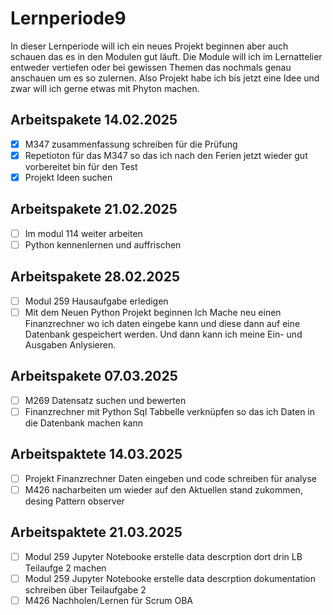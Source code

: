 # Lernperiode9
In dieser Lernperiode will ich ein neues Projekt beginnen aber auch schauen das es in den Modulen gut läuft. Die Module will ich im Lernattelier entweder vertiefen oder bei gewissen Themen das nochmals genau anschauen um es so zulernen. Also Projekt habe ich bis jetzt eine Idee und zwar will ich gerne etwas mit Phyton machen.

## Arbeitspakete 14.02.2025

- [x] M347 zusammenfassung schreiben für die Prüfung
- [x] Repetioton für das M347 so das ich nach den Ferien jetzt wieder gut vorbereitet bin für den Test
- [x] Projekt Ideen suchen

## Arbeitspakete 21.02.2025
- [ ] Im modul 114 weiter arbeiten
- [ ] Python kennenlernen und auffrischen

## Arbeitspakete 28.02.2025
- [ ] Modul 259 Hausaufgabe erledigen
- [ ] Mit dem Neuen Python Projekt beginnen
Ich Mache neu einen Finanzrechner wo ich daten eingebe kann und diese dann auf eine Datenbank gespeichert werden. Und dann kann ich meine Ein- und Ausgaben Anlysieren.

## Arbeitspakete 07.03.2025
- [ ] M269 Datensatz suchen und bewerten
- [ ] Finanzrechner mit Python Sql Tabbelle verknüpfen so das ich Daten in die Datenbank machen kann

## Arbeitspaktete 14.03.2025

- [ ] Projekt Finanzrechner Daten eingeben und code schreiben für analyse
- [ ] M426 nacharbeiten um wieder auf den Aktuellen stand zukommen, desing Pattern observer

## Arbeitspaktete 21.03.2025

- [ ] Modul 259 Jupyter Notebooke erstelle data descrption dort drin LB Teilaufge 2 machen
- [ ] Modul 259 Jupyter Notebooke erstelle data descrption dokumentation schreiben über Teilaufgabe 2
- [ ] M426 Nachholen/Lernen für Scrum OBA
